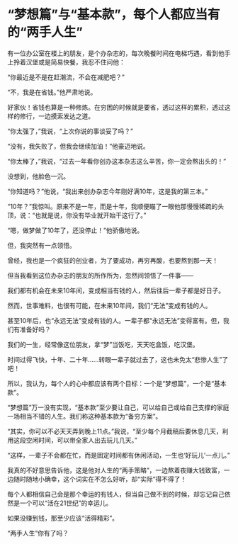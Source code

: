 # “梦想篇”与“基本款”，每个人都应当有的“两手人生”

有一位办公室在楼上的朋友，是个办杂志的，每次晚餐时间在电梯巧遇，看到他手上拎着汉堡或是简易快餐，我忍不住问他： 

“你最近是不是在赶潮流，不会在减肥吧？” 

“不，我是在省钱。”他严肃地说。 

好家伙！省钱也算是一种修炼。在穷困的时候就是要省，透过这样的累积，透过这样的修行，一边摸索发达之道。 

“你太强了，”我说，“上次你说的事谈妥了吗？” 

“没有，我失败了，但我会继续加油！”他豪迈地说。 

“你太棒了，”我说，“过去一年看你创办这本杂志这么辛苦，你一定会熬出头的！” 

没想到，他脸色一沉。 

“你知道吗？”他说，“我出来创办杂志今年刚好满10年，这是我的第三本。” 

“10年？”我惊叫。原来不是一年，而是十年，我顺便瞄了一眼他那慢慢稀疏的头顶，说：“也就是说，你没有毕业就开始干这行了。” 

“嗯，做梦做了10年了，还没停止！”他骄傲地说。 

但，我突然有一点领悟。 

曾经，我也是一个疯狂的创业者，为了要成功，再穷再酸，也要熬到那一天！ 

但当我看到这位办杂志的朋友的所作所为，忽然间领悟了一件事—— 

我们都有机会在未来10年间，变成相当有钱的人，然后往后一辈子都是好日子。 

然而，世事难料，也很有可能，在未来10年间，我们“无法”变成有钱的人。 

甚至10年后，也“永远无法”变成有钱的人。一辈子都“永远无法”变得富有。但，我们有准备好吗？ 

我们的一生，经常像这位朋友，拿“梦”当饭吃，天天吃盒饭，吃汉堡。 

时间过得飞快，十年、二十年……转眼一辈子就过去了，这也未免太“悲惨人生”了吧！ 

所以，我认为，每个人的心中都应该有两个目标：一个是“梦想篇”，一个是“基本款”。 

“梦想篇”万一没有实现，“基本款”至少要让自己，可以给自己或给自己支撑的家庭一场相当不错的人生。我们称这种基本款为“备穷方案”。 

“其实，你可以不必天天弄到晚上11点。”我说，“至少每个月截稿后要休息几天，利用这段空闲时间，可以带全家人出去玩儿几天。” 

“这样，一辈子不会都在忙，而是固定时间都有休闲活动，一生也‘好玩儿’一点儿。” 

我真的不好意思告诉他，这是他对人生的“两手策略”，一边熬着夜赚大钱致富，一边随时随地小确幸，这个词实在不怎么好听，却“实际”得不得了！ 

每个人都相信自己会是那个幸运的有钱人，但当自己做不到的时候，却忘记自己依然是一个可以“活在21世纪”的幸运儿。 

如果没赚到钱，那至少应该“活得精彩”。 

“两手人生”你有了吗？